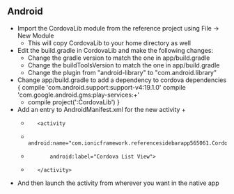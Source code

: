 ## Android ##

- Import the CordovaLib module from the reference project using File -> New Module
  - This will copy CordovaLib to your home directory as well
- Edit the build.gradle in CordovaLib and make the following changes:
  - Change the gradle version to match the one in app/build.gradle
  - Change the buildToolsVersion to match the one in app/build.gradle
  - Change the plugin from "android-library" to "com.android.library"
- Change app/build.gradle to add a dependency to cordova
     dependencies {
         compile 'com.android.support:support-v4:19.1.0'
         compile 'com.google.android.gms:play-services:+'
    +    compile project(':CordovaLib')
     }
- Add an entry to AndroidManifest.xml for the new activity
    +
    +        <activity
    +            android:name="com.ionicframework.referencesidebarapp565061.CordovaApp"
    +            android:label="Cordova List View">
    +        </activity>
- And then launch the activity from wherever you want in the native app


